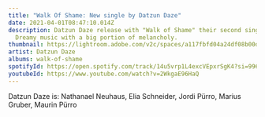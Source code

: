 ```yaml
---
title: "Walk Of Shame: New single by Datzun Daze"
date: 2021-04-01T08:47:10.014Z
description: Datzun Daze release with "Walk of Shame" their second single.
  Dreamy music with a big portion of melancholy.
thumbnail: https://lightroom.adobe.com/v2c/spaces/a117fbfd04a24df08b00dc7343422215/assets/38da59b0c4ce4c8c9a89e1eb8ddb0170/revisions/56967e6fe9b846a9ae0996f9eaaf9b7f/renditions/479e8f14e5364a15b19049342644b5c0
artist: Datzun Daze
albums: walk-of-shame
spotifyId: https://open.spotify.com/track/14u5vrp1L4excVEpxrSgK4?si=9967c2c3ef754c9f
youtubeId: https://www.youtube.com/watch?v=2WkgaE96HaQ
---
```

Datzun Daze is: Nathanael Neuhaus, Elia Schneider, Jordi Pürro, Marius Gruber, Maurin Pürro